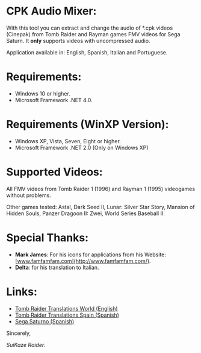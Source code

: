 # CPK Audio Mixer:
With this tool you can extract and change the audio of *.cpk videos (Cinepak) from Tomb Raider and Rayman games FMV videos for Sega Saturn. It __only__ supports videos with uncompressed audio.

Application available in: English, Spanish, Italian and Portuguese.

# Requirements:
* Windows 10 or higher.
* Microsoft Framework .NET 4.0.

# Requirements (WinXP Version):
* Windows XP, Vista, Seven, Eight or higher.
* Microsoft Framework .NET 2.0 (Only on Windows XP)

# Supported Videos:
All FMV videos from Tomb Raider 1 (1996) and Rayman 1 (1995) videogames without problems.

Other games tested: Astal, Dark Seed II, Lunar: Silver Star Story, Mansion of Hidden Souls, Panzer Dragoon II: Zwei, World Series Baseball II.

# Special Thanks:
* __Mark James__: For his icons for applications from his Website: [www.famfamfam.com](http://www.famfamfam.com/).
* __Delta__: for his translation to Italian.

# Links:
* [Tomb Raider Translations World (English)](https://trtranslationsworld.wordpress.com/)
* [Tomb Raider Translations Spain (Spanish)](https://trtranslationsspain.wordpress.com/)
* [Sega Saturno (Spanish)](https://www.segasaturno.com/)

Sincerely,

_SuiKaze Raider._
